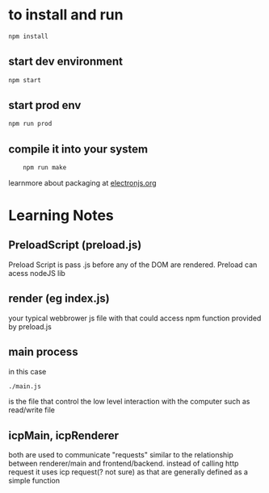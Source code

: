 # to install and run

```bash
npm install
```
## start dev environment
```bash
npm start
```
## start prod env 
```bash
npm run prod
```

## compile it into your system
```bash
    npm run make
```

learnmore about packaging at [electronjs.org](https://www.electronjs.org/docs/latest/tutorial/tutorial-packaging)
# Learning Notes

## PreloadScript (preload.js)

Preload Script is pass .js before any of the DOM are rendered.
Preload can acess nodeJS lib
## render (eg index.js)

your typical webbrower js file with that could access npm function provided by preload.js
## main process 
in this case

```bash
./main.js
```
is the file that control the low level interaction with the computer such as read/write file


## icpMain, icpRenderer
both are used to communicate "requests" similar to the relationship between renderer/main and frontend/backend. instead of calling http request it uses icp request(? not sure) as that are generally defined as a simple function



